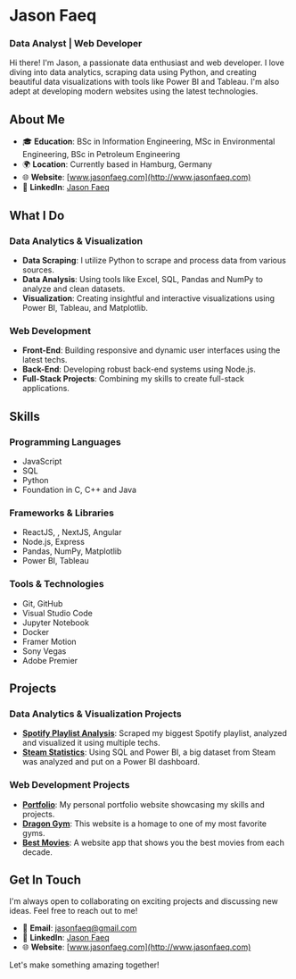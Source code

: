 # Jason Faeq

### Data Analyst | Web Developer

Hi there! I'm Jason, a passionate data enthusiast and web developer. I love diving into data analytics, scraping data using Python, and creating beautiful data visualizations with tools like Power BI and Tableau. I'm also adept at developing modern websites using the latest technologies.

## About Me

- 🎓 **Education**: BSc in Information Engineering, MSc in Environmental Engineering, BSc in Petroleum Engineering
- 🌍 **Location**: Currently based in Hamburg, Germany
- 🌐 **Website**: [www.jasonfaeg.com](http://www.jasonfaeq.com)
- 🔗 **LinkedIn**: [Jason Faeq](https://www.linkedin.com/in/jasonfaeq/)

## What I Do

### Data Analytics & Visualization

- **Data Scraping**: I utilize Python to scrape and process data from various sources.
- **Data Analysis**: Using tools like Excel, SQL, Pandas and NumPy to analyze and clean datasets.
- **Visualization**: Creating insightful and interactive visualizations using Power BI, Tableau, and Matplotlib.

### Web Development

- **Front-End**: Building responsive and dynamic user interfaces using the latest techs.
- **Back-End**: Developing robust back-end systems using Node.js.
- **Full-Stack Projects**: Combining my skills to create full-stack applications.

## Skills

### Programming Languages
- JavaScript
- SQL
- Python
- Foundation in C, C++ and Java

### Frameworks & Libraries
- ReactJS, , NextJS, Angular
- Node.js, Express
- Pandas, NumPy, Matplotlib
- Power BI, Tableau

### Tools & Technologies
- Git, GitHub
- Visual Studio Code
- Jupyter Notebook
- Docker
- Framer Motion
- Sony Vegas
- Adobe Premier

## Projects

### Data Analytics & Visualization Projects
- **[Spotify Playlist Analysis](https://github.com/jasonfaeq/Spotify-Playlist)**: Scraped my biggest Spotify playlist, analyzed and visualized it using multiple techs.
- **[Steam Statistics](https://github.com/jasonfaeq/Steam-Statistics)**: Using SQL and Power BI, a big dataset from Steam was analyzed and put on a Power BI dashboard.

### Web Development Projects
- **[Portfolio](www.jasonfaeq.com)**: My personal portfolio website showcasing my skills and projects.
- **[Dragon Gym](https://dragon-gym.vercel.app/join)**: This website is a homage to one of my most favorite gyms.
- **[Best Movies](#)**: A website app that shows you the best movies from each decade.

## Get In Touch

I'm always open to collaborating on exciting projects and discussing new ideas. Feel free to reach out to me!

- 📧 **Email**: jasonfaeq@gmail.com
- 💼 **LinkedIn**: [Jason Faeq](https://www.linkedin.com/in/jasonfaeq/)
- 🌐 **Website**: [www.jasonfaeg.com](http://www.jasonfaeq.com)

Let's make something amazing together!
